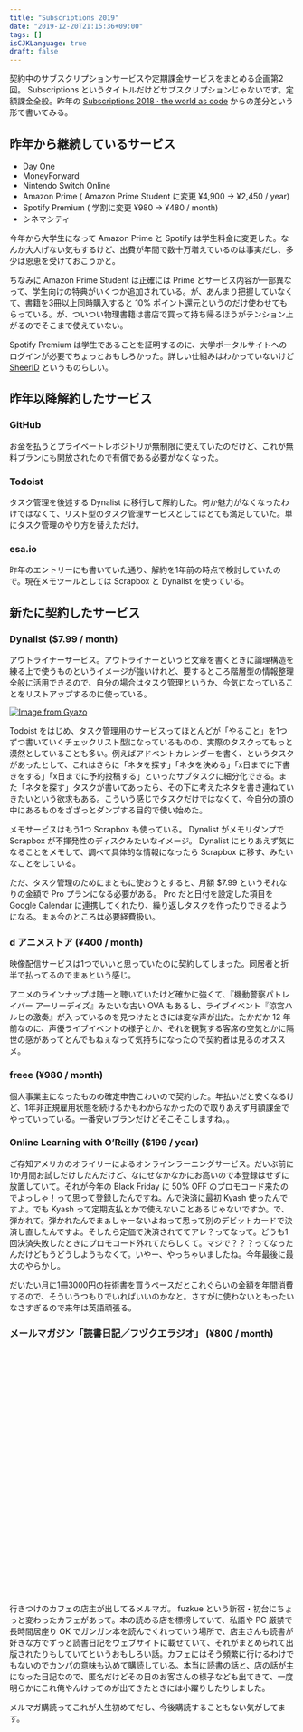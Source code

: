 ```yaml
---
title: "Subscriptions 2019"
date: "2019-12-20T21:15:36+09:00"
tags: []
isCJKLanguage: true
draft: false
---
```


契約中のサブスクリプションサービスや定期課金サービスをまとめる企画第2回。 Subscriptions というタイトルだけどサブスクリプションじゃないです。定額課金全般。昨年の [Subscriptions 2018 · the world as code](https://chroju.github.io/blog/2018/12/17/subscriptions_2018/) からの差分という形で書いてみる。

## 昨年から継続しているサービス

* Day One 
* MoneyForward
* Nintendo Switch Online
* Amazon Prime ( Amazon Prime Student に変更 ¥4,900 → ¥2,450 / year)
* Spotify Premium ( 学割に変更 ¥980 → ¥480 / month)
* シネマシティ

今年から大学生になって Amazon Prime と Spotify は学生料金に変更した。なんか大人げない気もするけど、出費が年間で数十万増えているのは事実だし、多少は恩恵を受けておこうかと。

ちなみに Amazon Prime Student は正確には Prime とサービス内容が一部異なって、学生向けの特典がいくつか追加されている。が、あんまり把握していなくて、書籍を3冊以上同時購入すると 10% ポイント還元というのだけ使わせてもらっている。が、ついつい物理書籍は書店で買って持ち帰るほうがテンション上がるのでそこまで使えていない。

Spotify Premium は学生であることを証明するのに、大学ポータルサイトへのログインが必要でちょっとおもしろかった。詳しい仕組みはわかっていないけど [SheerID](https://spotify-international.sheerid.com/?country=JP&locale=ja&_ga=2.75700821.1319129748.1574830245-2082534824.1572787825) というものらしい。

## 昨年以降解約したサービス

### GitHub

お金を払うとプライベートレポジトリが無制限に使えていたのだけど、これが無料プランにも開放されたので有償である必要がなくなった。

### Todoist

タスク管理を後述する Dynalist に移行して解約した。何か魅力がなくなったわけではなくて、リスト型のタスク管理サービスとしてはとても満足していた。単にタスク管理のやり方を替えただけ。

### esa.io

昨年のエントリーにも書いていた通り、解約を1年前の時点で検討していたので。現在メモツールとしては Scrapbox と Dynalist を使っている。

## 新たに契約したサービス

### Dynalist ($7.99 / month)

アウトライナーサービス。アウトライナーというと文章を書くときに論理構造を練る上で使うものというイメージが強いけれど、要するところ階層型の情報整理全般に活用できるので、自分の場合はタスク管理というか、今気になっていることをリストアップするのに使っている。

[![Image from Gyazo](https://i.gyazo.com/4d756a768859c57f2751f88c7624bb26.png)](https://gyazo.com/4d756a768859c57f2751f88c7624bb26)

Todoist をはじめ、タスク管理用のサービスってほとんどが「やること」を1つずつ書いていくチェックリスト型になっているものの、実際のタスクってもっと漠然としていることも多い。例えばアドベントカレンダーを書く、というタスクがあったとして、これはさらに「ネタを探す」「ネタを決める」「x日までに下書きをする」「x日までに予約投稿する」といったサブタスクに細分化できる。また「ネタを探す」タスクが書いてあったら、その下に考えたネタを書き連ねていきたいという欲求もある。こういう感じでタスクだけではなくて、今自分の頭の中にあるものをざざっとダンプする目的で使い始めた。

メモサービスはもう1つ Scrapbox も使っている。 Dynalist がメモリダンプで Scrapbox が不揮発性のディスクみたいなイメージ。 Dynalist にとりあえず気になることをメモして、調べて具体的な情報になったら Scrapbox に移す、みたいなことをしている。

ただ、タスク管理のためにまともに使おうとすると、月額 $7.99 というそれなりの金額で Pro プランになる必要がある。 Pro だと日付を設定した項目を Google Calendar に連携してくれたり、繰り返しタスクを作ったりできるようになる。まぁ今のところは必要経費扱い。

### d アニメストア (¥400 / month)

映像配信サービスは1つでいいと思っていたのに契約してしまった。同居者と折半で払ってるのでまぁという感じ。

アニメのラインナップは随一と聴いていたけど確かに強くて、『機動警察パトレイバー アーリーデイズ』みたいな古い OVA もあるし、ライブイベント『涼宮ハルヒの激奏』が入っているのを見つけたときには変な声が出た。たかだか 12 年前なのに、声優ライブイベントの様子とか、それを観覧する客席の空気とかに隔世の感があってとんでもねぇなって気持ちになったので契約者は見るのオススメ。

### freee (¥980 / month)

個人事業主になったものの確定申告こわいので契約した。年払いだと安くなるけど、1年非正規雇用状態を続けるかもわからなかったので取りあえず月額課金でやっていっている。一番安いプランだけどそこそこしますね。。

### Online Learning with O’Reilly ($199 / year)

ご存知アメリカのオライリーによるオンラインラーニングサービス。だいぶ前に1か月間お試しだけしたんだけど、なにせなかなかにお高いので本登録はせずに放置していて。それが今年の Black Friday に 50% OFF のプロモコード来たのでよっしゃ！って思って登録したんですね。んで決済に最初 Kyash 使ったんですよ。でも Kyash って定期支払とかで使えないことあるじゃないですか。で、弾かれて。弾かれたんでまぁしゃーないよねって思って別のデビットカードで決済し直したんですよ。そしたら定価で決済されててアレ？ってなって。どうも1回決済失敗したときにプロモコード外れてたらしくて。マジで？？？ってなったんだけどもうどうしようもなくて。いやー、やっちゃいましたね。今年最後に最大のやらかし。

だいたい月に1冊3000円の技術書を買うペースだとこれぐらいの金額を年間消費するので、そういうつもりでいればいいのかなと。さすがに使わないともったいなさすぎるので来年は英語頑張る。

### メールマガジン「読書日記／フヅクエラジオ」 (¥800 / month)

<div class="iframely-embed"><div class="iframely-responsive" style="padding-bottom: 62.375%; padding-top: 120px;"><a href="http://fuzkue.com/entries/595" data-iframely-url="//cdn.iframe.ly/hOEJq9q"></a></div></div><script async src="//cdn.iframe.ly/embed.js" charset="utf-8"></script>

行きつけのカフェの店主が出してるメルマガ。 fuzkue という新宿・初台にちょっと変わったカフェがあって。本の読める店を標榜していて、私語や PC 厳禁で長時間居座り OK でガンガン本を読んでくれっていう場所で、店主さんも読書が好きな方でずっと読書日記をウェブサイトに載せていて、それがまとめられて出版されたりもしていてというおもしろい話。カフェにはそう頻繁に行けるわけでもないのでカンパの意味も込めて購読している。本当に読書の話と、店の話が主になった日記なので、匿名だけどその日のお客さんの様子なども出てきて、一度明らかにこれ俺やんけってのが出てきたときには小躍りしたりしました。

メルマガ購読ってこれが人生初めてだし、今後購読することもない気がしてます。

